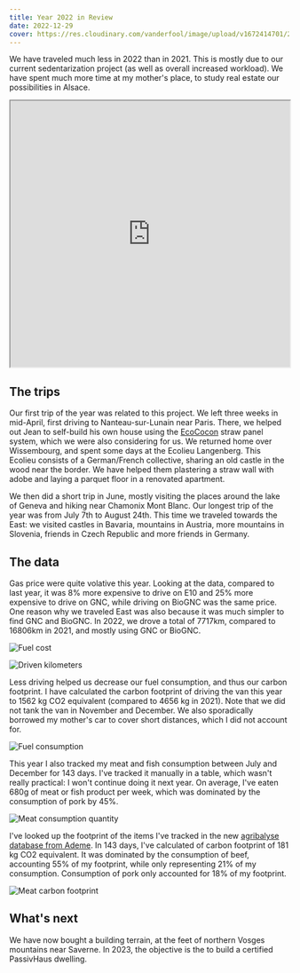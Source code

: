 ```yaml
---
title: Year 2022 in Review
date: 2022-12-29
cover: https://res.cloudinary.com/vanderfool/image/upload/v1672414701/2022-trip/2022_map.png
---
```



We have traveled much less in 2022 than in 2021.
This is mostly due to our current sedentarization project (as well as overall increased workload).
We have spent much more time at my mother's place, to study real estate our possibilities in Alsace.

<iframe src="https://www.google.com/maps/d/embed?mid=1zIMbDHp3morNo-bFDd_oMll2tcrwREM&ehbc=2E312F" width="640" height="480" style="width:100%;"></iframe>

## The trips

Our first trip of the year was related to this project.
We left three weeks in mid-April, first driving to Nanteau-sur-Lunain near Paris.
There, we helped out Jean to self-build his own house using the [EcoCocon](https://ecococon.eu/fr/) straw panel system, which we were also considering for us.
We returned home over Wissembourg, and spent some days at the Ecolieu Langenberg.
This Ecolieu consists of a German/French collective, sharing an old castle in the wood near the border.
We have helped them plastering a straw wall with adobe and laying a parquet floor in a renovated apartment.

We then did a short trip in June, mostly visiting the places around the lake of Geneva and hiking near Chamonix Mont Blanc.
Our longest trip of the year was from July 7th to August 24th.
This time we traveled towards the East: we visited castles in Bavaria, mountains in Austria, more mountains in Slovenia, friends in Czech Republic and more friends in Germany.

## The data

Gas price were quite volative this year.
Looking at the data, compared to last year, it was 8% more expensive to drive on E10 and 25% more expensive to drive on GNC, while driving on BioGNC was the same price.
One reason why we traveled East was also because it was much simpler to find GNC and BioGNC.
In 2022, we drove a total of 7717km, compared to 16806km in 2021, and mostly using GNC or BioGNC.

![Fuel cost](https://res.cloudinary.com/vanderfool/image/upload/v1672418032/2022-trip/fuel_price_cohh3n.png "Fuel cost")

![Driven kilometers](https://res.cloudinary.com/vanderfool/image/upload/v1672418017/2022-trip/driven_km_zmwgyi.png "Driven kilometers per month")

Less driving helped us decrease our fuel consumption, and thus our carbon footprint.
I have calculated the carbon footprint of driving the van this year to 1562 kg CO2 equivalent (compared to 4656 kg in 2021).
Note that we did not tank the van in November and December.
We also sporadically borrowed my mother's car to cover short distances, which I did not account for.

![Fuel consumption](https://res.cloudinary.com/vanderfool/image/upload/v1672418032/2022-trip/tanked_volumes_icyyll.png "Fuel consumption")

This year I also tracked my meat and fish consumption between July and December for 143 days.
I've tracked it manually in a table, which wasn't really practical: I won't continue doing it next year.
On average, I've eaten 680g of meat or fish product per week, which was dominated by the consumption of pork by 45%.



![Meat consumption quantity](https://res.cloudinary.com/vanderfool/image/upload/v1672484284/2022-trip/meat_consumption_quantity_qows8g.png "Meat consumption quantity")

I've looked up the footprint of the items I've tracked in the new [agribalyse database from Ademe](https://agribalyse.ademe.fr/).
In 143 days, I've calculated of carbon footprint of 181 kg CO2 equivalent.
It was dominated by the consumption of beef, accounting 55% of my footprint, while only representing 21% of my consumption.
Consumption of pork only accounted for 18% of my footprint.

![Meat carbon footprint](https://res.cloudinary.com/vanderfool/image/upload/v1672484284/2022-trip/meat_consumption_co2_vc6zj5.png "Meat carbon footprint")


## What's next

We have now bought a building terrain, at the feet of northern Vosges mountains near Saverne.
In 2023, the objective is the to build a certified PassivHaus dwelling.
